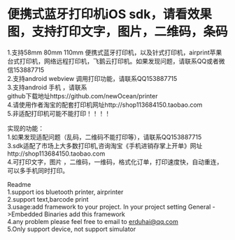 # 便携式蓝牙打印机iOS sdk，请看效果图，支持打印文字，图片，二维码，条码

1.支持58mm 80mm 110mm 便携式蓝牙打印机，以及针式打印机，airprint苹果台式打印机，网络远程打印机，飞鹅云打印机。如果发现问题，请联系QQ或者微信153887715<br>
2.支持android webview  调用打印功能，请联系QQ153887715<br>
3.支持android 手机 ，请联系<br>
github下载地址https://github.com/newOcean/printer<br>
4.请使用作者淘宝的配套打印机网址http://shop113684150.taobao.com<br>
5.非适配打印机可能不能打印！！！！



实现的功能：<br>
1.如果发现适配问题（乱码，二维码不能打印等），请联系QQ153887715<br>
3.sdk适配了市场上大多数打印机,咨询淘宝《手机进销存掌上开单》网址http://shop113684150.taobao.com<br>
4.可打印文字，图片 ，二维码，一维码，格式化订单，打印速度快，自动重连，可以多手机同时打印。<br>

Readme<br>
1.support ios bluetooth printer, airprinter<br>
2.support text,barcode print<br>
3.usage:add framework to your project. In your project setting  General ->Embedded Binaries add this framework<br>
4.any problem please feel free to email to erduhai@qq.com<br>
5.Only support device, not support simulator


